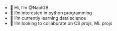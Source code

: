 - 👋 Hi, I’m @NaolGB
- 👀 I’m interested in python programming
- 🌱 I’m currently learning data science
- 💞️ I’m looking to collaborate on CS projs, ML projs 

<!---
NaolGB/NaolGB is a ✨ special ✨ repository because its `README.md` (this file) appears on your GitHub profile.
You can click the Preview link to take a look at your changes.
--->
